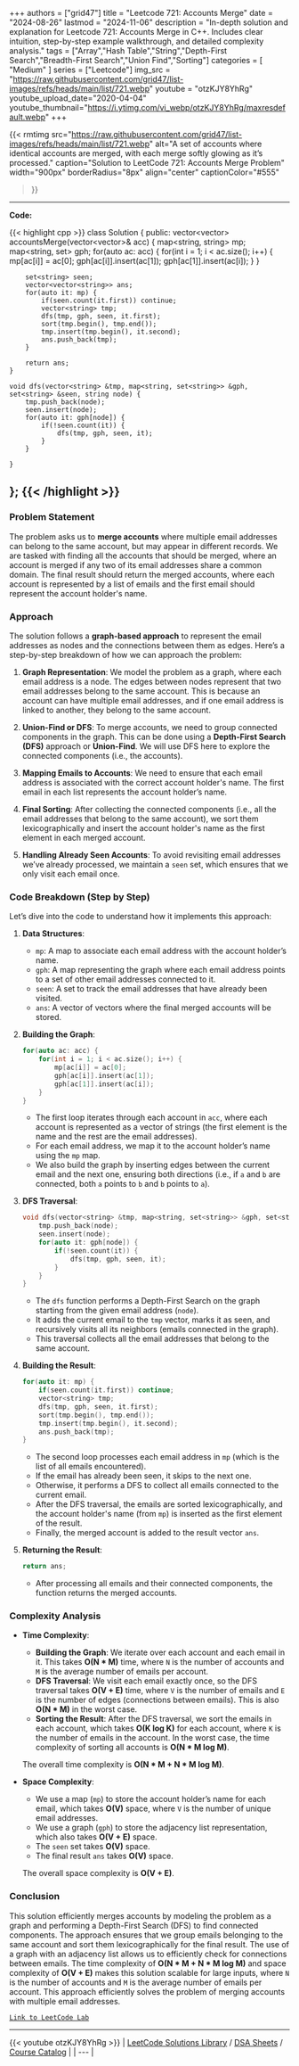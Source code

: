 
+++
authors = ["grid47"]
title = "Leetcode 721: Accounts Merge"
date = "2024-08-26"
lastmod = "2024-11-06"
description = "In-depth solution and explanation for Leetcode 721: Accounts Merge in C++. Includes clear intuition, step-by-step example walkthrough, and detailed complexity analysis."
tags = ["Array","Hash Table","String","Depth-First Search","Breadth-First Search","Union Find","Sorting"]
categories = [
    "Medium"
]
series = ["Leetcode"]
img_src = "https://raw.githubusercontent.com/grid47/list-images/refs/heads/main/list/721.webp"
youtube = "otzKJY8YhRg"
youtube_upload_date="2020-04-04"
youtube_thumbnail="https://i.ytimg.com/vi_webp/otzKJY8YhRg/maxresdefault.webp"
+++


{{< rmtimg 
    src="https://raw.githubusercontent.com/grid47/list-images/refs/heads/main/list/721.webp" 
    alt="A set of accounts where identical accounts are merged, with each merge softly glowing as it’s processed."
    caption="Solution to LeetCode 721: Accounts Merge Problem"
    width="900px"
    borderRadius="8px"
    align="center" 
    captionColor="#555"
>}}
---
**Code:**

{{< highlight cpp >}}
class Solution {
public:
    vector<vector<string>> accountsMerge(vector<vector<string>>& acc) {
        map<string, string> mp;
        map<string, set<string>> gph;
        for(auto ac: acc) {
            for(int i = 1; i < ac.size(); i++) {
                mp[ac[i]] = ac[0];
                gph[ac[i]].insert(ac[1]);
                gph[ac[1]].insert(ac[i]);
            }
        }
        
        set<string> seen;
        vector<vector<string>> ans;
        for(auto it: mp) {
            if(seen.count(it.first)) continue;
            vector<string> tmp;
            dfs(tmp, gph, seen, it.first);
            sort(tmp.begin(), tmp.end());
            tmp.insert(tmp.begin(), it.second);
            ans.push_back(tmp);
        }
        
        return ans;
    }
    
    void dfs(vector<string> &tmp, map<string, set<string>> &gph, set<string> &seen, string node) {
        tmp.push_back(node);
        seen.insert(node);
        for(auto it: gph[node]) {
            if(!seen.count(it)) {
                dfs(tmp, gph, seen, it);
            }
        }
        
    }
};
{{< /highlight >}}
---

### Problem Statement

The problem asks us to **merge accounts** where multiple email addresses can belong to the same account, but may appear in different records. We are tasked with finding all the accounts that should be merged, where an account is merged if any two of its email addresses share a common domain. The final result should return the merged accounts, where each account is represented by a list of emails and the first email should represent the account holder's name.

### Approach

The solution follows a **graph-based approach** to represent the email addresses as nodes and the connections between them as edges. Here’s a step-by-step breakdown of how we can approach the problem:

1. **Graph Representation**: We model the problem as a graph, where each email address is a node. The edges between nodes represent that two email addresses belong to the same account. This is because an account can have multiple email addresses, and if one email address is linked to another, they belong to the same account.

2. **Union-Find or DFS**: To merge accounts, we need to group connected components in the graph. This can be done using a **Depth-First Search (DFS)** approach or **Union-Find**. We will use DFS here to explore the connected components (i.e., the accounts).

3. **Mapping Emails to Accounts**: We need to ensure that each email address is associated with the correct account holder's name. The first email in each list represents the account holder’s name.

4. **Final Sorting**: After collecting the connected components (i.e., all the email addresses that belong to the same account), we sort them lexicographically and insert the account holder's name as the first element in each merged account.

5. **Handling Already Seen Accounts**: To avoid revisiting email addresses we’ve already processed, we maintain a `seen` set, which ensures that we only visit each email once.

### Code Breakdown (Step by Step)

Let’s dive into the code to understand how it implements this approach:

1. **Data Structures**:
   - `mp`: A map to associate each email address with the account holder’s name.
   - `gph`: A map representing the graph where each email address points to a set of other email addresses connected to it.
   - `seen`: A set to track the email addresses that have already been visited.
   - `ans`: A vector of vectors where the final merged accounts will be stored.

2. **Building the Graph**:
   ```cpp
   for(auto ac: acc) {
       for(int i = 1; i < ac.size(); i++) {
           mp[ac[i]] = ac[0];
           gph[ac[i]].insert(ac[1]);
           gph[ac[1]].insert(ac[i]);
       }
   }
   ```
   - The first loop iterates through each account in `acc`, where each account is represented as a vector of strings (the first element is the name and the rest are the email addresses).
   - For each email address, we map it to the account holder’s name using the `mp` map.
   - We also build the graph by inserting edges between the current email and the next one, ensuring both directions (i.e., if `a` and `b` are connected, both `a` points to `b` and `b` points to `a`).

3. **DFS Traversal**:
   ```cpp
   void dfs(vector<string> &tmp, map<string, set<string>> &gph, set<string> &seen, string node) {
       tmp.push_back(node);
       seen.insert(node);
       for(auto it: gph[node]) {
           if(!seen.count(it)) {
               dfs(tmp, gph, seen, it);
           }
       }
   }
   ```
   - The `dfs` function performs a Depth-First Search on the graph starting from the given email address (`node`).
   - It adds the current email to the `tmp` vector, marks it as seen, and recursively visits all its neighbors (emails connected in the graph).
   - This traversal collects all the email addresses that belong to the same account.

4. **Building the Result**:
   ```cpp
   for(auto it: mp) {
       if(seen.count(it.first)) continue;
       vector<string> tmp;
       dfs(tmp, gph, seen, it.first);
       sort(tmp.begin(), tmp.end());
       tmp.insert(tmp.begin(), it.second);
       ans.push_back(tmp);
   }
   ```
   - The second loop processes each email address in `mp` (which is the list of all emails encountered).
   - If the email has already been seen, it skips to the next one.
   - Otherwise, it performs a DFS to collect all emails connected to the current email.
   - After the DFS traversal, the emails are sorted lexicographically, and the account holder's name (from `mp`) is inserted as the first element of the result.
   - Finally, the merged account is added to the result vector `ans`.

5. **Returning the Result**:
   ```cpp
   return ans;
   ```
   - After processing all emails and their connected components, the function returns the merged accounts.

### Complexity Analysis

- **Time Complexity**:
  - **Building the Graph**: We iterate over each account and each email in it. This takes **O(N * M)** time, where `N` is the number of accounts and `M` is the average number of emails per account.
  - **DFS Traversal**: We visit each email exactly once, so the DFS traversal takes **O(V + E)** time, where `V` is the number of emails and `E` is the number of edges (connections between emails). This is also **O(N * M)** in the worst case.
  - **Sorting the Result**: After the DFS traversal, we sort the emails in each account, which takes **O(K log K)** for each account, where `K` is the number of emails in the account. In the worst case, the time complexity of sorting all accounts is **O(N * M log M)**.
  
  The overall time complexity is **O(N * M + N * M log M)**.

- **Space Complexity**:
  - We use a map (`mp`) to store the account holder’s name for each email, which takes **O(V)** space, where `V` is the number of unique email addresses.
  - We use a graph (`gph`) to store the adjacency list representation, which also takes **O(V + E)** space.
  - The `seen` set takes **O(V)** space.
  - The final result `ans` takes **O(V)** space.

  The overall space complexity is **O(V + E)**.

### Conclusion

This solution efficiently merges accounts by modeling the problem as a graph and performing a Depth-First Search (DFS) to find connected components. The approach ensures that we group emails belonging to the same account and sort them lexicographically for the final result. The use of a graph with an adjacency list allows us to efficiently check for connections between emails. The time complexity of **O(N * M + N * M log M)** and space complexity of **O(V + E)** makes this solution scalable for large inputs, where `N` is the number of accounts and `M` is the average number of emails per account. This approach efficiently solves the problem of merging accounts with multiple email addresses.

[`Link to LeetCode Lab`](https://leetcode.com/problems/accounts-merge/description/)

---
{{< youtube otzKJY8YhRg >}}
| [LeetCode Solutions Library](https://grid47.xyz/leetcode/) / [DSA Sheets](https://grid47.xyz/sheets/) / [Course Catalog](https://grid47.xyz/courses/) |
| --- |
